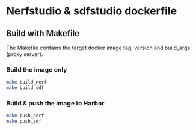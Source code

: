 # Nerfstudio & sdfstudio dockerfile

## Build with Makefile

The Makefile contains the target docker image tag, version and build_args (proxy server).

### Build the image only

``` bash
make build_nerf
make build_sdf
```

### Build & push the image to Harbor

``` bash
make push_nerf
make push_sdf
```
